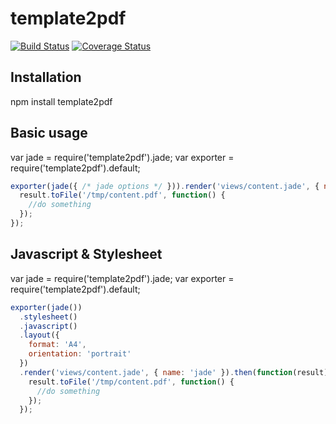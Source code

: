 template2pdf
======================

[![Build Status](https://travis-ci.org/holyshared/template2pdf.svg?branch=master)](https://travis-ci.org/holyshared/template2pdf)
[![Coverage Status](https://coveralls.io/repos/holyshared/template2pdf/badge.svg?branch=master&service=github)](https://coveralls.io/github/holyshared/template2pdf?branch=master)

Installation
----------------------

  npm install template2pdf

Basic usage
--------------------------

var jade = require('template2pdf').jade;
var exporter = require('template2pdf').default;

```js
exporter(jade({ /* jade options */ })).render('views/content.jade', { name: 'jade' }).then(function(result) {
  result.toFile('/tmp/content.pdf', function() {
    //do something
  });
});
```

Javascript & Stylesheet
--------------------------

var jade = require('template2pdf').jade;
var exporter = require('template2pdf').default;

```js
exporter(jade())
  .stylesheet()
  .javascript()
  .layout({
    format: 'A4',
    orientation: 'portrait'
  })
  .render('views/content.jade', { name: 'jade' }).then(function(result) {
    result.toFile('/tmp/content.pdf', function() {
      //do something
    });
  });
```
